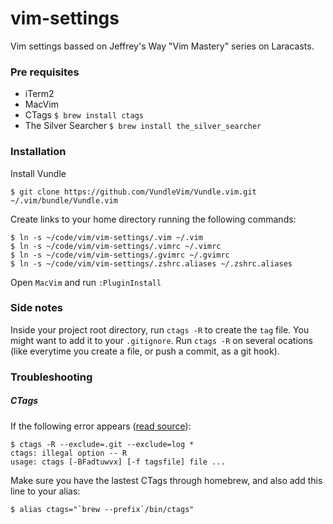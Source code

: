 # vim-settings
Vim settings bassed on Jeffrey's Way "Vim Mastery" series on Laracasts.

### Pre requisites
 * iTerm2
 * MacVim
 * CTags `$ brew install ctags`
 * The Silver Searcher `$ brew install the_silver_searcher`

### Installation

Install Vundle

```
$ git clone https://github.com/VundleVim/Vundle.vim.git ~/.vim/bundle/Vundle.vim
```

Create links to your home directory running the following commands:

```
$ ln -s ~/code/vim/vim-settings/.vim ~/.vim
$ ln -s ~/code/vim/vim-settings/.vimrc ~/.vimrc
$ ln -s ~/code/vim/vim-settings/.gvimrc ~/.gvimrc
$ ln -s ~/code/vim/vim-settings/.zshrc.aliases ~/.zshrc.aliases
```

Open `MacVim` and run `:PluginInstall`

### Side notes
Inside your project root directory, run `ctags -R` to create the `tag` file. You might want to add it to your `.gitignore`. 
Run `ctags -R` on several ocations (like everytime you create a file, or push a commit, as a git hook).

### Troubleshooting
##### CTags
If the following error appears ([read source](https://gist.github.com/nazgob/1570678)):

```
$ ctags -R --exclude=.git --exclude=log *
ctags: illegal option -- R
usage: ctags [-BFadtuwvx] [-f tagsfile] file ...
```

Make sure you have the lastest CTags through homebrew, and also add this line to your alias:

```
$ alias ctags="`brew --prefix`/bin/ctags"
```
